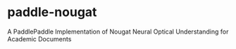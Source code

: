 # paddle-nougat
A PaddlePaddle Implementation of Nougat Neural Optical Understanding for Academic Documents
